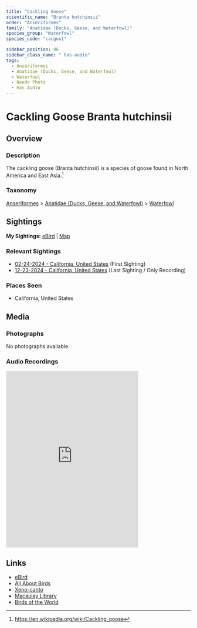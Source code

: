 ```yaml
---
title: "Cackling Goose"
scientific_name: "Branta hutchinsii"
order: "Anseriformes"
family: "Anatidae (Ducks, Geese, and Waterfowl)"
species_group: "Waterfowl"
species_code: "cacgoo1"

sidebar_position: 86
sidebar_class_name: " has-audio"
tags: 
  - Anseriformes
  - Anatidae (Ducks, Geese, and Waterfowl)
  - Waterfowl
  - Needs Photo
  - Has Audio
---
```


# Cackling Goose <span className='sci_name'>Branta hutchinsii</span>

## Overview

### Description
The cackling goose (Branta hutchinsii) is a species of goose found in North America and East Asia.[^1]

[^1]: https://en.wikipedia.org/wiki/Cackling_goose

### Taxonomy
[Anseriformes](/tags/anseriformes) > [Anatidae (Ducks, Geese, and Waterfowl)](/tags/anatidae-ducks-geese-and-waterfowl) > [Waterfowl](/tags/waterfowl)


## Sightings

**My Sightings:** [eBird](https://ebird.org/lifelist?r=world&time=life&spp=cacgoo1) | [Map](/map?species_code=cacgoo1)

### Relevant Sightings

* [02-24-2024 - California, United States](https://ebird.org/checklist/S162776023) (First Sighting)
* [12-23-2024 - California, United States](https://ebird.org/checklist/S206318000) (Last Sighting / Only Recording)

### Places Seen

* California, United States



## Media
### Photographs
No photographs available.

### Audio Recordings
<iframe src="https://macaulaylibrary.org/asset/627926546/embed" width="360" height="480" frameborder="0" allowfullscreen></iframe>

## Links
* [eBird](https://ebird.org/species/cacgoo1) 
* [All About Birds](https://www.allaboutbirds.org/guide/cacgoo1) 
* [Xeno-canto](https://www.xeno-canto.org/species/branta-hutchinsii) 
* [Macaulay Library](https://search.macaulaylibrary.org/catalog?taxonCode=cacgoo1&sort=rating_rank_desc)
* [Birds of the World](https://birdsoftheworld.org/bow/species/cacgoo1)
